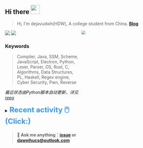 ## Hi there <img src="https://raw.githubusercontent.com/MartinHeinz/MartinHeinz/master/wave.gif" width="30px">

> Hi, I'm dejavudwh(HDW), A college student from China. **[Blog](https://www.cnblogs.com/secoding)** 

![](https://komarev.com/ghpvc/?username=dejavudwh)
<img src="https://img.shields.io/badge/BLOG-dejavudwh-blue"><a href="https://www.cnblogs.com/secoding/"></a></img>
<img align="right" width="50%" src="https://github-readme-stats.vercel.app/api?username=dejavudwh&show_icons=true&theme=onedark&count_private=true" style="zoom: 80%;" /> 

### Keywords 

> Compiler, Java, SSM, Scheme, JavaScript, Electron, Python, Lexer, Parser, OS, Rust, C, Algorithms, Data Structures, PL, Haskell, Regex engine, Cyber Security, Pwn, Reverse

*最近状态由Python脚本自动更新，详见<a href="https://github.com/dejavudwh/dejavudwh"> repo</a>*

<details>

  <summary><font size="5.5" color="#3399FF"><b>Recent activity 🖱️(Click:)</b></font></summary>

  - <details open>

    <summary><font size="3.5" color="#3399FF"><b>Recent Post 🖱️</b></font></summary>
    <br>
    <table>
    <tr>
    <td>
    <!-- ZHIHUPOSTS:START --> 

    <!-- ZHIHUPOSTS:END -->
    </td>
    <td>
    <!-- GITHUB:START -->

    - [dejavudwh opened an issue in dejavudwh/about-rt-thread](https://github.com/dejavudwh/about-rt-thread/issues/24) - 2023-05-26T13:07:56Z
    - [dejavudwh opened an issue in dejavudwh/about-rt-thread](https://github.com/dejavudwh/about-rt-thread/issues/23) - 2023-05-25T15:48:28Z
    - [dejavudwh commented on issue dejavudwh/about-rt-thread#22](https://github.com/dejavudwh/about-rt-thread/issues/22) - 2023-05-25T15:27:41Z
    - [dejavudwh commented on issue dejavudwh/about-rt-thread#22](https://github.com/dejavudwh/about-rt-thread/issues/22) - 2023-05-25T15:18:48Z
    - [dejavudwh opened an issue in dejavudwh/about-rt-thread](https://github.com/dejavudwh/about-rt-thread/issues/22) - 2023-05-25T14:50:06Z
    <!-- GITHUB:END -->
    </td>
    </tr>
    </table>
  </details>

</details>

> #### 💬 Ask me anything：[issue](https://github.com/dejavudwh/dejavudwh/issues) or [daweihucs@outlook.com](mailto:daweihucs@outlook.com)